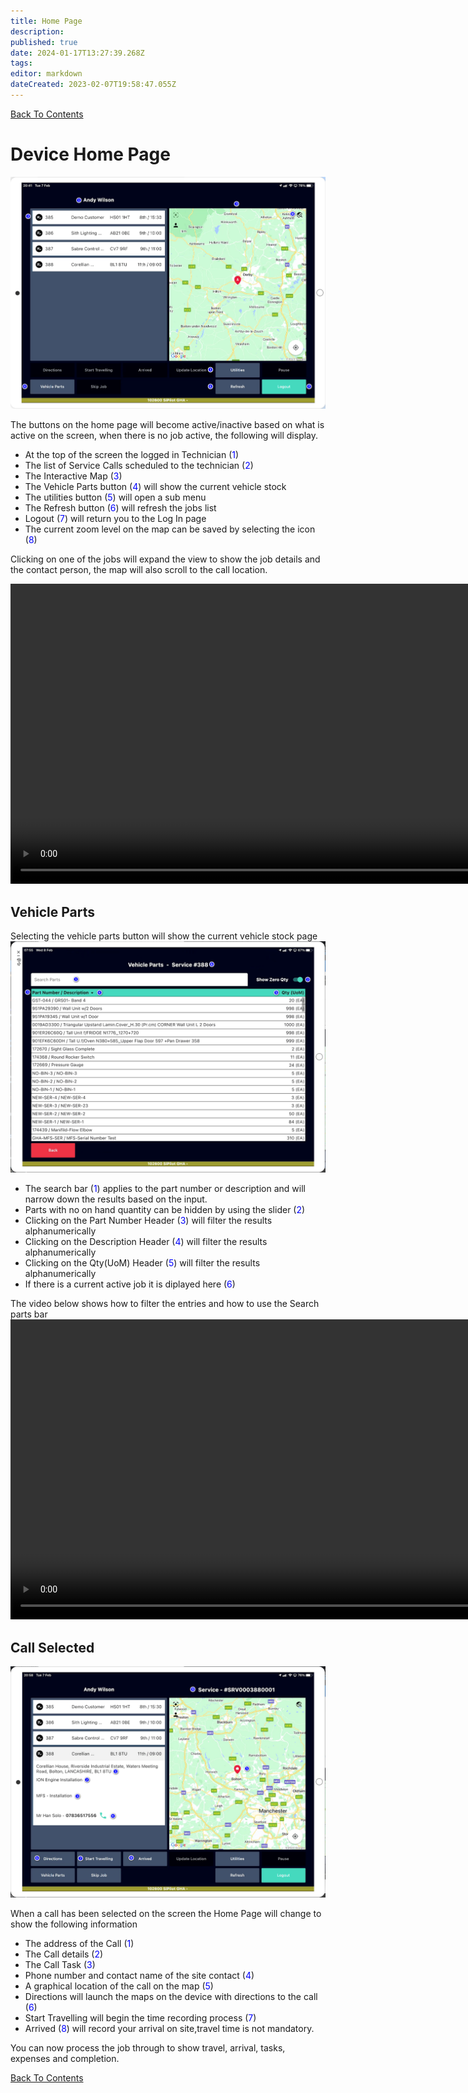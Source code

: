 ```yaml
---
title: Home Page
description: 
published: true
date: 2024-01-17T13:27:39.268Z
tags: 
editor: markdown
dateCreated: 2023-02-07T19:58:47.055Z
---
```


[Back To Contents](.)

# <div id="test">Device Home Page</div>

![app_home_page_1.png](/mfsassets/app_home_page_1.png)

The buttons on the home page will become active/inactive based on what is active on the screen, when there is no job active, the following will display.

- At the top of the screen the logged in Technician (<span style="color:blue">1</span>) 
- The list of Service Calls scheduled to the technician (<span style="color:blue">2</span>)
- The Interactive Map (<span style="color:blue">3</span>)
- The Vehicle Parts button (<span style="color:blue">4</span>) will show the current vehicle stock
- The utilities button (<span style="color:blue">5</span>) will open a sub menu 
- The Refresh button (<span style="color:blue">6</span>) will refresh the jobs list
- Logout (<span style="color:blue">7</span>) will return you to the Log In page 
- The current zoom level on the map can be saved by selecting the icon (<span style="color:blue">8</span>)

Clicking on one of the jobs will expand the view to show the job details and the contact person, the map will also scroll to the call location.

<video width="960" height="480" controls>
<source src="/mfsassets/home_page_v2.mp4">
  </video>
  
## Vehicle Parts

Selecting the vehicle parts button will show the current vehicle stock page
![vehicle_parts2.png](/mfsassets/vehicle_parts2.png)

- The search bar (<span style="color:blue">1</span>) applies to the part number or description and will narrow down the results based on the input.
- Parts with no on hand quantity can be hidden by using the slider (<span style="color:blue">2</span>)
- Clicking on the Part Number Header (<span style="color:blue">3</span>) will filter the results alphanumerically
- Clicking on the Description Header (<span style="color:blue">4</span>) will filter the results alphanumerically
- Clicking on the Qty(UoM) Header (<span style="color:blue">5</span>) will filter the results alphanumerically
- If there is a current active job it is diplayed here (<span style="color:blue">6</span>)

The video below shows how to filter the entries and how to use the Search parts bar
<video width="960" height="480" controls>
<source src="/mfsassets/vehicle_parts_vid.mp4">
  </video>




## Call Selected
  
![home_page_call_selected.png](/mfsassets/home_page_call_selected.png)

When a call has been selected on the screen the Home Page will change to show the following information
- The address of the Call (<span style="color:blue">1</span>)
- The Call details (<span style="color:blue">2</span>)
- The Call Task (<span style="color:blue">3</span>)
- Phone number and contact name of the site contact (<span style="color:blue">4</span>)
- A graphical location of the call on the map (<span style="color:blue">5</span>)
- Directions will launch the maps on the device with directions to the call (<span style="color:blue">6</span>)
- Start Travelling will begin the time recording process (<span style="color:blue">7</span>)
- Arrived (<span style="color:blue">8</span>) will record your arrival on site,travel time is not mandatory.

You can now process the job through to show travel, arrival, tasks, expenses and completion.

[Back To Contents](.)